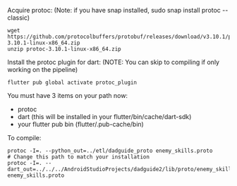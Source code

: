 Acquire protoc: (Note: if you have snap installed, sudo snap install protoc --classic)

```
wget https://github.com/protocolbuffers/protobuf/releases/download/v3.10.1/protoc-3.10.1-linux-x86_64.zip
unzip protoc-3.10.1-linux-x86_64.zip
```

Install the protoc plugin for dart: (NOTE: You can skip to compiling if only working on the pipeline)

```
flutter pub global activate protoc_plugin
```

You must have 3 items on your path now:
* protoc
* dart (this will be installed in your flutter/bin/cache/dart-sdk)
* your flutter pub bin (flutter/.pub-cache/bin)


To compile:

```
protoc -I=. --python_out=../etl/dadguide_proto enemy_skills.proto
# Change this path to match your installation
protoc -I=. --dart_out=../../../AndroidStudioProjects/dadguide2/lib/proto/enemy_skills/ enemy_skills.proto
```
